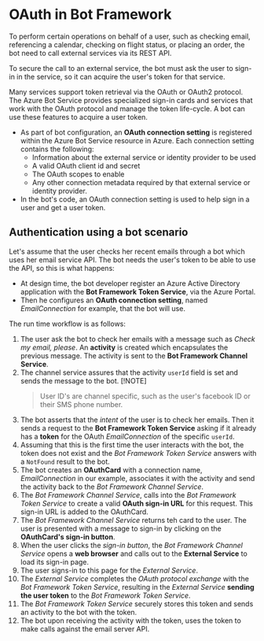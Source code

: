 # OAuth in Bot Framework

To perform certain operations on behalf of a user, such as checking email, referencing a calendar, checking on flight status, or placing an order, the bot need to call external services via its REST API.

To secure the call to an external service, the bot must ask the user to sign-in in the service, so it can acquire the user's token for that service.

Many services support token retrieval via the OAuth or OAuth2 protocol. The Azure Bot Service provides specialized sign-in cards and services that work with the OAuth protocol and manage the token life-cycle. A bot can use these features to acquire a user token.

- As part of bot configuration, an **OAuth connection setting** is registered within the Azure Bot Service resource in Azure. Each connection setting contains the following:
  - Information about the external service or identity provider to be used
  - A valid OAuth client id and secret
  - The OAuth scopes to enable
  - Any other connection metadata required by that external service or identity provider.
- In the bot's code, an OAuth connection setting is used to help sign in a user and get a user token.

## Authentication using a bot scenario

Let's assume that the user checks her recent emails through a bot which uses her email service API. The bot needs the user's token to be able to use the API, so this is what happens:

- At design time, the bot developer register an Azure Active Directory application with the **Bot Framework Token Service**, via the Azure Portal.
- Then he configures an **OAuth connection setting**, named *EmailConnection* for example, that the bot will use.

The run time workflow is as follows:

1. The user ask the bot to check her emails with a message such as *Check my email, please*. An **activity** is created which encapsulates the previous message. The activity is sent to the **Bot Framework Channel Service**.
1. The channel service assures that the activity `userId` field is set and sends the message to the bot.
     [!NOTE]
    > User ID's are channel specific, such as the user's facebook ID or their SMS phone number.
1. The bot asserts that the *intent* of the user is to check her emails. Then it sends a request to the **Bot Framework Token Service** asking if it already has a **token** for the OAuth *EmailConnection* of the specific `userId`. 
1. Assuming that this is the first time the user interacts with the bot, the token does not exist and the *Bot Framework Token Service* answers with a `NotFound` result to the bot.
1. The bot creates an **OAuthCard** with a connection name, *EmailConnection* in our example, associates it with the activity and send the activity back to the *Bot Framework Channel Service*.  
1. The *Bot Framework Channel Service*, calls into the *Bot Framework Token Service* to create a valid **OAuth sign-in URL** for this request. This sign-in URL is added to the OAuthCard.
1. The *Bot Framework Channel Service* returns teh card to the user. The user is presented with a message to sign-in by clicking on the **OAuthCard's sign-in button**.
1. When the user clicks the *sign-in button*, the *Bot Framework Channel Service* opens a **web browser** and calls out to the **External Service** to load its sign-in page.
1. The user signs-in to this page for the *External Service*. 
1. The *External Service* completes the *OAuth protocol exchange* with the *Bot Framework Token Service*, resulting in the *External Service* **sending the user token** to the *Bot Framework Token Service*. 
1. The *Bot Framework Token Service* securely stores this token and sends an activity to the bot with the token.
1. The bot upon receiving the activity with the token, uses the token to make calls against the email server API.

